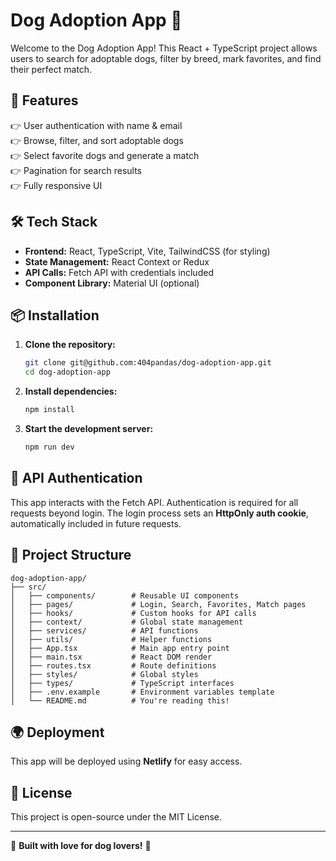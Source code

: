 # Dog Adoption App 🐶

Welcome to the Dog Adoption App! This React + TypeScript project allows users to search for adoptable dogs, filter by breed, mark favorites, and find their perfect match.

## 🚀 Features

👉 User authentication with name & email  
👉 Browse, filter, and sort adoptable dogs  
👉 Select favorite dogs and generate a match  
👉 Pagination for search results  
👉 Fully responsive UI

## 🛠️ Tech Stack

- **Frontend:** React, TypeScript, Vite, TailwindCSS (for styling)
- **State Management:** React Context or Redux
- **API Calls:** Fetch API with credentials included
- **Component Library:** Material UI (optional)

## 📦 Installation

1. **Clone the repository:**

   ```sh
   git clone git@github.com:404pandas/dog-adoption-app.git
   cd dog-adoption-app
   ```

2. **Install dependencies:**

   ```sh
   npm install
   ```

3. **Start the development server:**
   ```sh
   npm run dev
   ```

## 🔑 API Authentication

This app interacts with the Fetch API. Authentication is required for all requests beyond login. The login process sets an **HttpOnly auth cookie**, automatically included in future requests.

## 📌 Project Structure

```
dog-adoption-app/
├── src/
│   ├── components/        # Reusable UI components
│   ├── pages/             # Login, Search, Favorites, Match pages
│   ├── hooks/             # Custom hooks for API calls
│   ├── context/           # Global state management
│   ├── services/          # API functions
│   ├── utils/             # Helper functions
│   ├── App.tsx            # Main app entry point
│   ├── main.tsx           # React DOM render
│   ├── routes.tsx         # Route definitions
│   ├── styles/            # Global styles
│   ├── types/             # TypeScript interfaces
│   ├── .env.example       # Environment variables template
│   └── README.md          # You're reading this!
```

## 🌍 Deployment

This app will be deployed using **Netlify** for easy access.

## 💜 License

This project is open-source under the MIT License.

---

🐾 **Built with love for dog lovers!** 🐾
